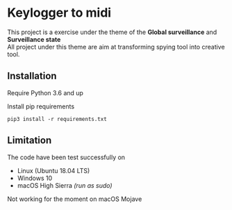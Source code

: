 # Keylogger to midi

This project is a exercise under the theme of the **Global surveillance** and **Surveillance state**  
All project under this theme are aim at transforming spying tool into creative tool.

## Installation
Require Python 3.6 and up

Install pip requirements
```
pip3 install -r requirements.txt
```

## Limitation
The code have been test successfully on
- Linux (Ubuntu 18.04 LTS)
- Windows 10
- macOS High Sierra *(run as sudo)*

Not working for the moment on macOS Mojave


